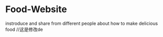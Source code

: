# Food-Website
instroduce and share from different people about how  to make delicious food
//这是修改de
